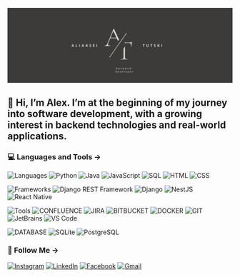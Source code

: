 [![Header](https://github.com/fl1ker/fl1ker/blob/main/assets/Black%20Minimalist%20Business%20Name%20Twitter%20Header.png)](https://github.com/fl1ker)

## 🚀 Hi, I’m Alex. I’m at the beginning of my journey into software development, with a growing interest in backend technologies and real-world applications.

### 💻 Languages and Tools ->
![Languages](https://img.shields.io/badge/-Languages:-123?style=for-the-badge)
![Python](https://img.shields.io/badge/-Python-C0C0C0?style=for-the-badge&logo=python&logoColor=111)
![Java](https://img.shields.io/badge/-java-C0C0C0?style=for-the-badge&logo=openjdk&logoColor=111)
![JavaScript](https://img.shields.io/badge/-javascript-C0C0C0?style=for-the-badge&logo=javascript&logoColor=111)
![SQL](https://img.shields.io/badge/-SQL-C0C0C0?style=for-the-badge&logoColor=111)
![HTML](https://img.shields.io/badge/-HTML-C0C0C0?style=for-the-badge&logo=HTML5&logoColor=111)
![CSS](https://img.shields.io/badge/-CSS-C0C0C0?style=for-the-badge&logo=css3&logoColor=111)    

![Frameworks](https://img.shields.io/badge/-Frameworks:-123?style=for-the-badge)
![Django REST Framework](https://img.shields.io/badge/-Django%20REST%20Framework-C0C0C0?style=for-the-badge&logo=django&logoColor=111)
![Django](https://img.shields.io/badge/-Django-C0C0C0?style=for-the-badge&logo=django&logoColor=111)
![NestJS](https://img.shields.io/badge/-NestJS-C0C0C0?style=for-the-badge&logo=nestjs&logoColor=111)
![React Native](https://img.shields.io/badge/-React%20Native-C0C0C0?style=for-the-badge&logo=react&logoColor=111)

![Tools](https://img.shields.io/badge/-tools:-123?style=for-the-badge)
![CONFLUENCE](https://img.shields.io/badge/-CONFLUENCE-C0C0C0?style=for-the-badge&logo=CONFLUENCE&logoColor=111)
![JIRA](https://img.shields.io/badge/-JIRA-C0C0C0?style=for-the-badge&logo=JIRA&logoColor=111)
![BITBUCKET](https://img.shields.io/badge/-BITBUCKET-C0C0C0?style=for-the-badge&logo=BITBUCKET&logoColor=111)
![DOCKER](https://img.shields.io/badge/-DOCKER-C0C0C0?style=for-the-badge&logo=DOCKER&logoColor=111)
![GIT](https://img.shields.io/badge/-GIT-C0C0C0?style=for-the-badge&logo=GIT&logoColor=111)
![JetBrains](https://img.shields.io/badge/-JetBrains-C0C0C0?style=for-the-badge&logo=jetbrains&logoColor=111)
![VS Code](https://img.shields.io/badge/-VSCode-C0C0C0?style=for-the-badge&logo=vs&logoColor=111)

![DATABASE](https://img.shields.io/badge/-DATABASE:-123?style=for-the-badge)
![SQLite](https://img.shields.io/badge/-SQLite-C0C0C0?style=for-the-badge&logo=sqlite&logoColor=111)
![PostgreSQL](https://img.shields.io/badge/-PostgreSQL-C0C0C0?style=for-the-badge&logo=postgresql&logoColor=111)

### 🔎 Follow Me ->
[![Instagram](https://img.shields.io/badge/-Instagram-C0C0C0?style=for-the-badge&logo=Instagram&logoColor=111)](https://www.instagram.com/al.tutski/)
[![LinkedIn](https://img.shields.io/badge/-LinkedIn-C0C0C0?style=for-the-badge&logo=linkedin&logoColor=111)](https://www.linkedin.com/in/al-tutski/)
[![Facebook](https://img.shields.io/badge/-Facebook-C0C0C0?style=for-the-badge&logo=facebook&logoColor=111)](https://www.facebook.com/al.tutski/)
[![Gmail](https://img.shields.io/badge/-Gmail-C0C0C0?style=for-the-badge&logo=gmail&logoColor=111)](mailto:tutskialex@gmail.com)